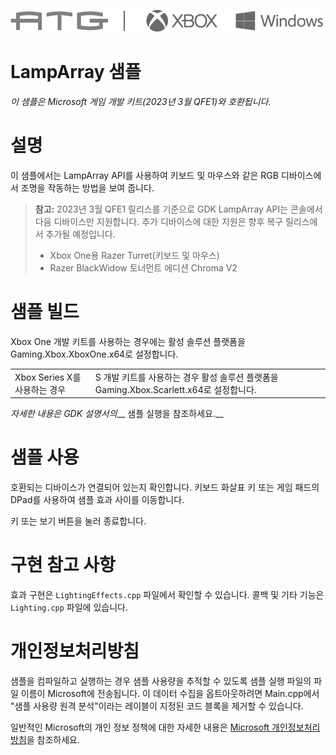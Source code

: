 ![](./media/image1.png)

# LampArray 샘플

*이 샘플은 Microsoft 게임 개발 키트(2023년 3월 QFE1)와 호환됩니다.*

# 설명

이 샘플에서는 LampArray API를 사용하여 키보드 및 마우스와 같은 RGB 디바이스에서 조명을 작동하는 방법을 보여 줍니다.

> **참고:** 2023년 3월 QFE1 릴리스를 기준으로 GDK LampArray API는 콘솔에서 다음 디바이스만 지원합니다. 추가 디바이스에 대한 지원은 향후 복구 릴리스에서 추가될 예정입니다.
> - Xbox One용 Razer Turret(키보드 및 마우스)
> - Razer BlackWidow 토너먼트 에디션 Chroma V2

# 샘플 빌드

Xbox One 개발 키트를 사용하는 경우에는 활성 솔루션 플랫폼을 Gaming.Xbox.XboxOne.x64로 설정합니다.

| | |
|---|---|
| Xbox Series X를 사용하는 경우 | S 개발 키트를 사용하는 경우 활성 솔루션 플랫폼을 Gaming.Xbox.Scarlett.x64로 설정합니다. |

*자세한 내용은* *GDK 설명서의*__ 샘플 실행을 참조하세요.__

# 샘플 사용

호환되는 디바이스가 연결되어 있는지 확인합니다.  키보드 화살표 키 또는 게임 패드의 DPad를 사용하여 샘플 효과 사이를 이동합니다.

<Esc> 키 또는 보기 버튼을 눌러 종료합니다.

# 구현 참고 사항

효과 구현은 `LightingEffects.cpp` 파일에서 확인할 수 있습니다.  콜백 및 기타 기능은 `Lighting.cpp` 파일에 있습니다.

# 개인정보처리방침

샘플을 컴파일하고 실행하는 경우 샘플 사용량을 추적할 수 있도록 샘플 실행 파일의 파일 이름이 Microsoft에 전송됩니다. 이 데이터 수집을 옵트아웃하려면 Main.cpp에서 "샘플 사용량 원격 분석"이라는 레이블이 지정된 코드 블록을 제거할 수 있습니다.

일반적인 Microsoft의 개인 정보 정책에 대한 자세한 내용은 [Microsoft 개인정보처리방침](https://privacy.microsoft.com/en-us/privacystatement/)을 참조하세요.


